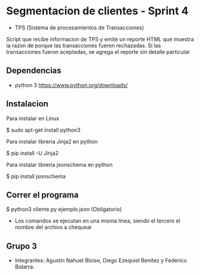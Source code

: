 # Segmentacion de clientes - Sprint 4

* TPS (Sistema de procesamientos de Transacciones)

Script que recibe informacion de TPS y emite un reporte HTML que muestra la razon de porque las transacciones fueron rechazadas. Si las transacciones fueron aceptadas, se agrega el reporte sin detalle particular

## Dependencias

* python 3  https://www.python.org/downloads/

## Instalacion

Para instalar en Linux

$ sudo apt-get install python3

Para instalar libreria Jinja2 en python

$ pip install -U Jinja2

Para instalar libreria jsonschema en python

$ pip install jsonschema

## Correr el programa

$ python3 cliente.py ejemplo.json (Obligatorio)


* Los comandos se ejecutan en una misma linea, siendo el tercero el nombre del archivo a chequear


## Grupo 3

* Integrantes: Agustín Nahuel Bloise, Diego Ezequiel Benítez y Federico Bidarra.
